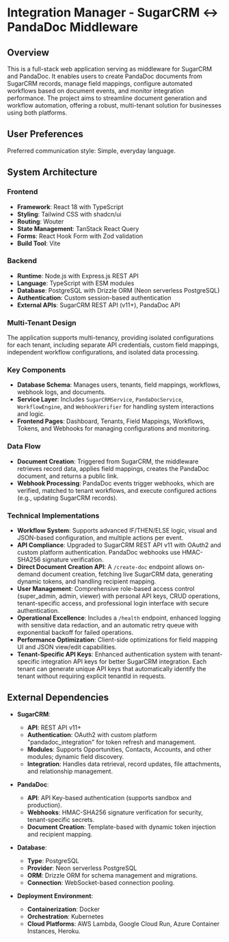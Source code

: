 # Integration Manager - SugarCRM ↔ PandaDoc Middleware

## Overview

This is a full-stack web application serving as middleware for SugarCRM and PandaDoc. It enables users to create PandaDoc documents from SugarCRM records, manage field mappings, configure automated workflows based on document events, and monitor integration performance. The project aims to streamline document generation and workflow automation, offering a robust, multi-tenant solution for businesses using both platforms.

## User Preferences

Preferred communication style: Simple, everyday language.

## System Architecture

### Frontend
- **Framework**: React 18 with TypeScript
- **Styling**: Tailwind CSS with shadcn/ui
- **Routing**: Wouter
- **State Management**: TanStack React Query
- **Forms**: React Hook Form with Zod validation
- **Build Tool**: Vite

### Backend
- **Runtime**: Node.js with Express.js REST API
- **Language**: TypeScript with ESM modules
- **Database**: PostgreSQL with Drizzle ORM (Neon serverless PostgreSQL)
- **Authentication**: Custom session-based authentication
- **External APIs**: SugarCRM REST API (v11+), PandaDoc API

### Multi-Tenant Design
The application supports multi-tenancy, providing isolated configurations for each tenant, including separate API credentials, custom field mappings, independent workflow configurations, and isolated data processing.

### Key Components
- **Database Schema**: Manages users, tenants, field mappings, workflows, webhook logs, and documents.
- **Service Layer**: Includes `SugarCRMService`, `PandaDocService`, `WorkflowEngine`, and `WebhookVerifier` for handling system interactions and logic.
- **Frontend Pages**: Dashboard, Tenants, Field Mappings, Workflows, Tokens, and Webhooks for managing configurations and monitoring.

### Data Flow
- **Document Creation**: Triggered from SugarCRM, the middleware retrieves record data, applies field mappings, creates the PandaDoc document, and returns a public link.
- **Webhook Processing**: PandaDoc events trigger webhooks, which are verified, matched to tenant workflows, and execute configured actions (e.g., updating SugarCRM records).

### Technical Implementations
- **Workflow System**: Supports advanced IF/THEN/ELSE logic, visual and JSON-based configuration, and multiple actions per event.
- **API Compliance**: Upgraded to SugarCRM REST API v11 with OAuth2 and custom platform authentication. PandaDoc webhooks use HMAC-SHA256 signature verification.
- **Direct Document Creation API**: A `/create-doc` endpoint allows on-demand document creation, fetching live SugarCRM data, generating dynamic tokens, and handling recipient mapping.
- **User Management**: Comprehensive role-based access control (super_admin, admin, viewer) with personal API keys, CRUD operations, tenant-specific access, and professional login interface with secure authentication.
- **Operational Excellence**: Includes a `/health` endpoint, enhanced logging with sensitive data redaction, and an automatic retry queue with exponential backoff for failed operations.
- **Performance Optimization**: Client-side optimizations for field mapping UI and JSON view/edit capabilities.
- **Tenant-Specific API Keys**: Enhanced authentication system with tenant-specific integration API keys for better SugarCRM integration. Each tenant can generate unique API keys that automatically identify the tenant without requiring explicit tenantId in requests.

## External Dependencies

- **SugarCRM**:
    - **API**: REST API v11+
    - **Authentication**: OAuth2 with custom platform "pandadoc_integration" for token refresh and management.
    - **Modules**: Supports Opportunities, Contacts, Accounts, and other modules; dynamic field discovery.
    - **Integration**: Handles data retrieval, record updates, file attachments, and relationship management.

- **PandaDoc**:
    - **API**: API Key-based authentication (supports sandbox and production).
    - **Webhooks**: HMAC-SHA256 signature verification for security, tenant-specific secrets.
    - **Document Creation**: Template-based with dynamic token injection and recipient mapping.

- **Database**:
    - **Type**: PostgreSQL
    - **Provider**: Neon serverless PostgreSQL
    - **ORM**: Drizzle ORM for schema management and migrations.
    - **Connection**: WebSocket-based connection pooling.

- **Deployment Environment**:
    - **Containerization**: Docker
    - **Orchestration**: Kubernetes
    - **Cloud Platforms**: AWS Lambda, Google Cloud Run, Azure Container Instances, Heroku.
